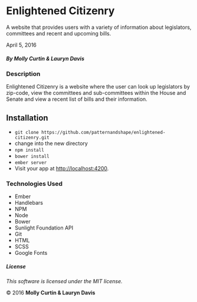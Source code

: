 # Enlightened Citizenry

A website that provides users with a variety of information about legislators, committees and recent and upcoming bills.

April 5, 2016

##### By Molly Curtin &amp; Lauryn Davis

### Description

Enlightened Citizenry is a website where the user can look up legislators by zip-code, view the committees and sub-committees  within the House and Senate and view a recent list of bills and their information.

## Installation

* `git clone https://github.com/patternandshape/enlightened-citizenry.git`
*   change into the new directory
* `npm install`
* `bower install`
* `ember server`
* Visit your app at [http://localhost:4200](http://localhost:4200).

### Technologies Used

* Ember
* Handlebars
* NPM
* Node
* Bower
* Sunlight Foundation API
* Git
* HTML
* SCSS
* Google Fonts

##### License

*This software is licensed under the MIT license.*

&copy; 2016 **Molly Curtin &amp; Lauryn Davis**

